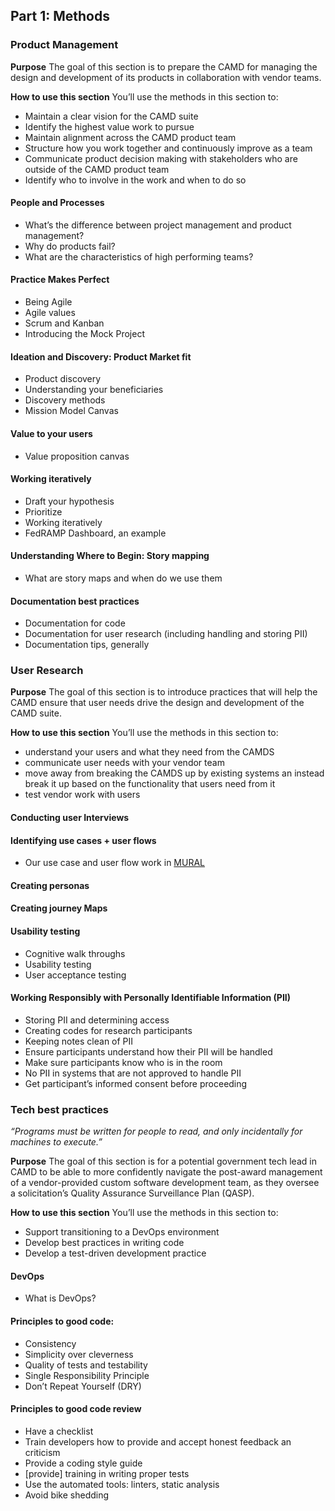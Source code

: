 
## Part 1: Methods
### Product Management
**Purpose** 
The goal of this section is to prepare the CAMD for managing the design and development of its products in collaboration with vendor teams. 

**How to use this section**
You’ll use the methods in this section to:
- Maintain a clear vision for the CAMD suite
- Identify the highest value work to pursue
- Maintain alignment across the CAMD product team
- Structure how you work together and continuously improve as a team
- Communicate product decision making with stakeholders who are outside of the CAMD product team
- Identify who to involve in the work and when to do so

#### People and Processes
- What’s the difference between project management and product management?
- Why do products fail?
- What are the characteristics of high performing teams?

#### Practice Makes Perfect
- Being Agile
- Agile values
- Scrum and Kanban
- Introducing the Mock Project

#### Ideation and Discovery: Product Market fit
- Product discovery
- Understanding your beneficiaries
- Discovery methods
- Mission Model Canvas

#### Value to your users
- Value proposition canvas

#### Working iteratively
- Draft your hypothesis
- Prioritize
- Working iteratively
- FedRAMP Dashboard, an example


#### Understanding Where to Begin: Story mapping
- What are story maps and when do we use them

#### Documentation best practices
- Documentation for code
- Documentation for user research (including handling and storing PII)
- Documentation tips, generally


### User Research
**Purpose**
The goal of this section is to introduce practices that will help the CAMD ensure that user needs drive the design and development of the CAMD suite.

**How to use this section** 
You’ll use the methods in this section to: 
- understand your users and what they need from the CAMDS 
- communicate user needs with your vendor team
- move away from breaking the CAMDS up by existing systems an instead break it up based on the functionality that users need from it
- test vendor work with users 

#### Conducting user Interviews 


#### Identifying use cases + user flows
- Our use case and user flow work in [MURAL](https://app.mural.co/t/gsa6/m/gsa6/1563828501832/297c861d5c108481f00d487705b30618df155b17)
#### Creating personas

#### Creating journey Maps

#### Usability testing 
- Cognitive walk throughs
- Usability testing
- User acceptance testing
#### Working Responsibly with Personally Identifiable Information (PII)
- Storing PII and determining access
- Creating codes for research participants
- Keeping notes clean of PII
- Ensure participants understand how their PII will be handled
- Make sure participants know who is in the room
- No PII in systems that are not approved to handle PII
- Get participant’s informed consent before proceeding

### Tech best practices

*“Programs must be written for people to read, and only incidentally for machines to execute.”*

**Purpose**
The goal of this section is for a potential government tech lead in CAMD to be able to more confidently navigate the post-award management of a vendor-provided custom software development team, as they oversee a solicitation’s Quality Assurance Surveillance Plan (QASP).

**How to use this section**
You’ll use the methods in this section to:
- Support transitioning to a DevOps environment
- Develop best practices in writing code
- Develop a test-driven development practice

#### DevOps
- What is DevOps?

#### Principles to good code:
- Consistency
- Simplicity over cleverness
- Quality of tests and testability
- Single Responsibility Principle
- Don’t Repeat Yourself (DRY)

#### Principles to good code review
- Have a checklist
- Train developers how to provide and accept honest feedback an criticism
- Provide a coding style guide
- [provide] training in writing proper tests
- Use the automated tools: linters, static analysis
- Avoid bike shedding
